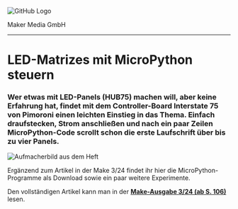 ![GitHub Logo](http://www.heise.de/make/icons/make_logo.png)

Maker Media GmbH

***

# LED-Matrizes mit MicroPython steuern

### Wer etwas mit LED-Panels (HUB75) machen will, aber keine Erfahrung hat, findet mit dem Controller-Board Interstate 75 von Pimoroni einen leichten Einstieg in das Thema. Einfach draufstecken, Strom anschließen und nach ein paar Zeilen MicroPython-Code scrollt schon die erste Laufschrift über bis zu vier Panels.

![Aufmacherbild aus dem Heft](./drehgeber_banner.jpg)

Ergänzend zum Artikel in der Make 3/24 findet ihr hier die MicroPython-Programme als Download sowie ein paar weitere Experimente.

Den vollständigen Artikel kann man in der **[Make-Ausgabe 3/24 (ab S. 106)](https://www.heise.de/select/make)** lesen.
